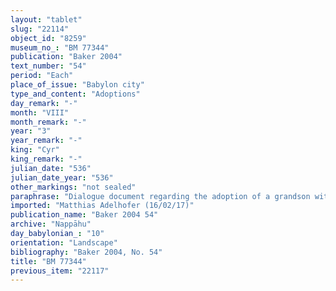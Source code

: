 ```yaml
---
layout: "tablet"
slug: "22114"
object_id: "8259"
museum_no_: "BM 77344"
publication: "Baker 2004"
text_number: "54"
period: "Each"
place_of_issue: "Babylon city"
type_and_content: "Adoptions"
day_remark: "-"
month: "VIII"
month_remark: "-"
year: "3"
year_remark: "-"
king: "Cyr"
king_remark: "-"
julian_date: "536"
julian_date_year: "536"
other_markings: "not sealed"
paraphrase: "Dialogue document regarding the adoption of a grandson with bequest: <strong>A </strong>approaches <strong>B<sub>1</sub></strong> and <sup>f</sup><strong>B<sub>2</sub></strong> with the request to adopt <strong>C</strong>, their 3-year-old son. They grant the request (<em>&scaron;em&ucirc;</em>, <em>i&scaron;-&scaron;e-</em>[<em>mu-&uacute;</em>&rceil;) to <strong>A</strong> and give him <strong>C </strong>for adoption (<em>ana mār&ucirc;ti</em>). <strong>A </strong>makes over to <strong>C </strong>prebendary income, viz., the heads of purified sheep (<em>immeru ubbubu</em>), [the epigastrium? (<em>kar&scaron;u</em>)], the allotment (<em>isihtu</em>) of sheep, [... ...] for the whole year, all that is before [Papsukkal] of Bīt-Bēlet-Eanna by the canal of E&scaron;asurra before I&scaron;hara, and 1.1.4 kor planted and arable field, which is on the <em>iltuk</em> of the riv[er?] next to the property of Bēl-iddin//Arad-[Bēl/Nab&ucirc;] and next to the nār-Kaldu, next to the Harru-&scaron;a-Ninurta. 5 witnesses &ldquo;are present at the sealing&rdquo;, and the scribe (Bāniya/Sūqāya//Bēl-eṭēri).<br /> &nbsp;<br /> <strong>A</strong> = Marduk-&scaron;umu-uṣur/Nergal-uballiṭ//Bēl-eṭēri; <strong>B<sub>1</sub></strong> = Kidin-Marduk/Iddin-Nab&ucirc;//Bēl-eṭēri (son-in-law of <strong>A</strong>); <strong><sup>f</sup>B<sub>2</sub></strong> = Ram&ucirc;a/Marduk-&scaron;umu-uṣur//Bēl-eṭēri (wife of <strong>B<sub>1</sub></strong>; daughter of <strong>A</strong>); <strong>C</strong> = Marduk-rēmanni/Kidin-Marduk//Bēl-eṭēri (son of <strong>B<sub>1</sub></strong> and <strong><sup>f</sup>B<sub>2</sub></strong>)<br /> &nbsp;"
imported: "Matthias Adelhofer (16/02/17)"
publication_name: "Baker 2004 54"
archive: "Nappāhu"
day_babylonian_: "10"
orientation: "Landscape"
bibliography: "Baker 2004, No. 54"
title: "BM 77344"
previous_item: "22117"
---
```

